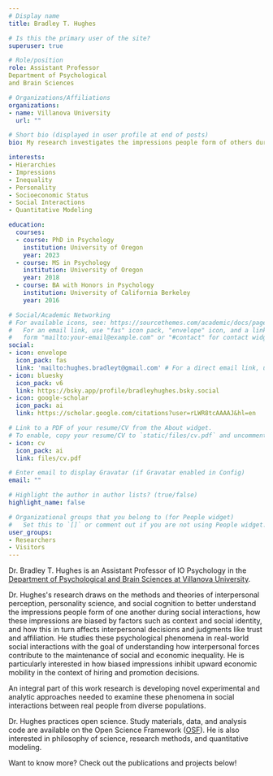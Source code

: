 ```yaml
---
# Display name
title: Bradley T. Hughes

# Is this the primary user of the site?
superuser: true

# Role/position
role: Assistant Professor
Department of Psychological
and Brain Sciences

# Organizations/Affiliations
organizations:
- name: Villanova University
  url: ""

# Short bio (displayed in user profile at end of posts)
bio: My research investigates the impressions people form of others during face-to-face interactions, the stereotypes that manifest in these impressions, and how they impact social decisions.

interests:
- Hierarchies
- Impressions
- Inequality
- Personality
- Socioeconomic Status
- Social Interactions
- Quantitative Modeling

education:
  courses:
  - course: PhD in Psychology
    institution: University of Oregon
    year: 2023
  - course: MS in Psychology
    institution: University of Oregon
    year: 2018
  - course: BA with Honors in Psychology
    institution: University of California Berkeley
    year: 2016

# Social/Academic Networking
# For available icons, see: https://sourcethemes.com/academic/docs/page-builder/#icons
#   For an email link, use "fas" icon pack, "envelope" icon, and a link in the
#   form "mailto:your-email@example.com" or "#contact" for contact widget.
social:
- icon: envelope
  icon_pack: fas
  link: 'mailto:hughes.bradleyt@gmail.com' # For a direct email link, use "mailto:test@example.org".
- icon: bluesky
  icon_pack: v6
  link: https://bsky.app/profile/bradleyhughes.bsky.social
- icon: google-scholar
  icon_pack: ai
  link: https://scholar.google.com/citations?user=rLWR8tcAAAAJ&hl=en

# Link to a PDF of your resume/CV from the About widget.
# To enable, copy your resume/CV to `static/files/cv.pdf` and uncomment the lines below.
- icon: cv 
  icon_pack: ai
  link: files/cv.pdf

# Enter email to display Gravatar (if Gravatar enabled in Config)
email: ""

# Highlight the author in author lists? (true/false)
highlight_name: false

# Organizational groups that you belong to (for People widget)
#   Set this to `[]` or comment out if you are not using People widget.
user_groups:
- Researchers
- Visitors
---
```


Dr. Bradley T. Hughes is an Assistant Professor of IO Psychology in the [Department of Psychological and Brain Sciences at Villanova University](https://www1.villanova.edu/university/liberal-arts-sciences/programs/psychological-brain-sciences.html). 

Dr. Hughes's research draws on the methods and theories of interpersonal 
perception, personality science, and social cognition to better understand the 
impressions people form of one another during social interactions, how these 
impressions are biased by factors such as context and social identity, and how this 
in turn affects interpersonal decisions and judgments like trust and affiliation. He 
studies these psychological phenomena in real-world social interactions with the 
goal of understanding how interpersonal forces contribute to the maintenance of 
social and economic inequality. He is particularly interested in how biased 
impressions inhibit upward economic mobility in the context of hiring and 
promotion decisions.

An integral part of this work research is developing novel experimental and 
analytic approaches needed to examine these phenomena in social interactions 
between real people from diverse populations.

Dr. Hughes practices open science. Study materials, data, and analysis code are 
available on the Open Science Framework ([OSF](https://osf.io/p9vv3/)). He is also interested in 
philosophy of science, research methods, and quantitative modeling.

Want to know more? Check out the publications and projects below!
